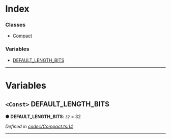

# Index

### Classes

* [Compact](../classes/_codec_compact_.compact.md)

### Variables

* [DEFAULT_LENGTH_BITS](_codec_compact_.md#default_length_bits)

---

# Variables

<a id="default_length_bits"></a>

## `<Const>` DEFAULT_LENGTH_BITS

**● DEFAULT_LENGTH_BITS**: *`32`* = 32

*Defined in [codec/Compact.ts:14](https://github.com/polkadot-js/api/blob/cb9a48d/packages/types/src/codec/Compact.ts#L14)*

___

